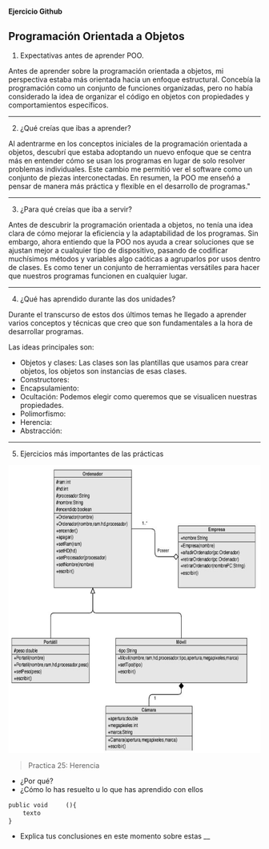 #### Ejercicio Github

## Programación Orientada a Objetos


1. Expectativas antes de aprender POO. 

Antes de aprender sobre la programación orientada a objetos, mi perspectiva estaba más orientada hacia un enfoque estructural. Concebía la programación como un conjunto de funciones organizadas, pero no había considerado la idea de organizar el código en objetos con propiedades y comportamientos específicos.
___
2. ¿Qué creías que ibas a aprender?

Al adentrarme en los conceptos iniciales de la programación orientada a objetos, descubrí que estaba adoptando un nuevo enfoque que se centra más en entender cómo se usan los programas en lugar de solo resolver problemas individuales. Este cambio me permitió ver el software como un conjunto de piezas interconectadas. En resumen, la POO me enseñó a pensar de manera más práctica y flexible en el desarrollo de programas."
___
3. ¿Para qué creías que iba a servir?

Antes de descubrir la programación orientada a objetos, 
no tenía una idea clara de cómo mejorar la eficiencia y la adaptabilidad de los 
programas. Sin embargo, ahora entiendo que la POO nos ayuda a crear soluciones 
que se ajustan mejor a cualquier tipo de dispositivo, pasando de codificar muchísimos
métodos y variables algo caóticas a agruparlos por usos dentro de clases.
Es como tener un conjunto de herramientas versátiles para 
hacer que nuestros programas funcionen en cualquier lugar.
___
4. ¿Qué has aprendido durante las dos unidades?

Durante el transcurso de estos dos últimos temas he llegado a aprender varios conceptos y técnicas que creo que son fundamentales a la hora de desarrollar programas. 

Las ideas principales son:
* Objetos y clases: Las clases son las plantillas que usamos para crear objetos, los objetos son instancias de esas clases.
* Constructores:
* Encapsulamiento: 
* Ocultación: Podemos elegir como queremos que se visualicen nuestras propiedades.
* Polimorfismo:
* Herencia:
* Abstracción:
___
5. Ejercicios más importantes de las prácticas 



<img src="Captura.JPG" width="762" height="574" alt="practica 25: Herencia">

<!-- ![Ejercicio ascensor](captura.jpg "practica 25: Herencia")-->
> Practica 25: Herencia

* ¿Por qué? 
* ¿Cómo lo has resuelto u lo que has aprendido con ellos

```
public void     (){
    texto
}
```
* Explica tus conclusiones en este momento sobre estas 
__